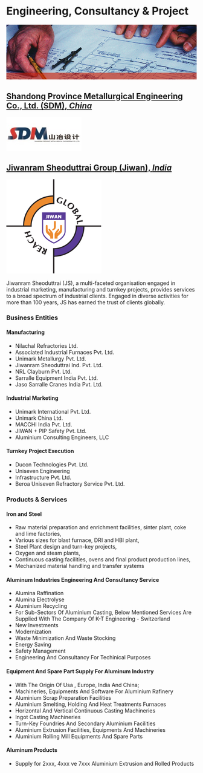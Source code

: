 # Engineering, Consultancy & Project

![Engineering Single ><](/images/singles/engineering.jpg)

## [Shandong Province Metallurgical Engineering Co., Ltd. (SDM), *China*](http://en.sdmecl.com/)

![SDM Logo >](/images/sdm_big.jpg)

## [Jiwanram Sheoduttrai Group (Jiwan), *India*](http://jiwan.com/)

![Jiwan Logo >](/images/jiwan_big.png)

Jiwanram Sheoduttrai (JS), a multi-faceted organisation engaged in industrial marketing, manufacturing and turnkey projects, provides services to a broad spectrum of industrial clients. Engaged in diverse activities for more than 100 years, JS has earned the trust of clients globally.

### Business Entities

#### Manufacturing

- Nilachal Refractories Ltd.
- Associated Industrial Furnaces Pvt. Ltd.
- Unimark Metallurgy Pvt. Ltd.
- Jiwanram Sheoduttrai Ind. Pvt. Ltd.
- NRL Clayburn Pvt. Ltd.
- Sarralle Equipment India Pvt. Ltd.
- Jaso Sarralle Cranes India Pvt. Ltd.

#### Industrial Marketing

- Unimark International Pvt. Ltd.
- Unimark China Ltd.
- MACCHI India Pvt. Ltd.
- JIWAN + PIP Safety Pvt. Ltd.
- Aluminium Consulting Engineers, LLC

#### Turnkey Project Execution

- Ducon Technologies Pvt. Ltd.
- Uniseven Engineering
- Infrastructure Pvt. Ltd.
- Beroa Uniseven Refractory Service Pvt. Ltd.

### Products & Services

#### Iron and Steel

- Raw material preparation and enrichment facilities, sinter plant, coke and lime factories,
- Various sizes for blast furnace, DRI and HBI plant,
- Steel Plant design and turn-key projects,
- Oxygen and steam plants,
- Continuous casting facilities, ovens and final product production lines,
- Mechanized material handling and transfer systems

#### Aluminum Industries Engineering And Consultancy Service

- Alumina Raffination
- Alumina Electrolyse
- Aluminium Recycling
- For Sub-Sectors Of Aluminium Casting, Below Mentioned Services Are Supplied With The Company Of K-T Engineering - Switzerland
- New Investments
- Modernization
- Waste Minimization And Waste Stocking
- Energy Saving
- Safety Management
- Engineering And Consultancy For Techinical Purposes

#### Equipment And Spare Part Supply For Aluminum Industry

- With The Origin Of Usa , Europe, India And China;
- Machineries, Equipments And Software For Aluminium Rafinery
- Aluminium Scrap Preparation Facilities
- Aluminium Smelting, Holding And Heat Treatments Furnaces
- Horizontal And Vertical Continuous Casting Machineries
- Ingot Casting Machineries
- Turn-Key Foundries And Secondary Aluminium Facilities
- Aluminium Extrusion Facilities, Equipments And Machineries
- Aluminium Rolling Mill Equipments And Spare Parts

#### Aluminum Products

- Supply for 2xxx, 4xxx ve 7xxx Aluminium Extrusion and Rolled Products

